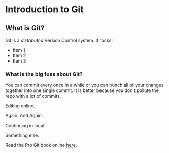 # Introduction to Git
## What is Git?
Git is a *distributed* Version Control system.
It rocks!
+ Item 1
+ Item 2
+ Item 3

### What is the big fuss about Git?

You can commit every once in a while or you can bunch all of your changes together into one single commit. It is better because you don't pollute the repo with a lot of commits.

Editing online.

Again. And Again.

Continuing in local.

Something else.

Read the Pro Git book online [here](https://git-scm.com/book/en/v2).
